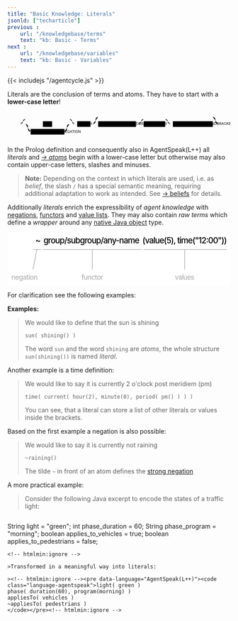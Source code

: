 ```yaml
---
title: "Basic Knowledge: Literals"
jsonld: ["techarticle"]
previous :
    url: "/knowledgebase/terms"
    text: "kb: Basic - Terms"
next :
    url: "/knowledgebase/variables"
    text: "kb: Basic - Variables"
---
```


{{< includejs "/agentcycle.js" >}}

Literals are the conclusion of terms and atoms. They have to start with a **lower-case letter**!

<!--more-->

<svg class="railroad-diagram centering" viewBox="0 0 872 109" id="svg_f0d674f1e0ed4292267f149c5983db02"><path d="M20 38v20m10-20v20M20 48h20.5m-.5 0h10m0 0a10 10 0 0 0 10-10 10 10 0 0 1 10-10m0 0h172m0 0a10 10 0 0 1 10 10 10 10 0 0 0 10 10M50 48h20m0 0h20" transform="translate(.5 .5)"/><g class="non-terminal" transform="translate(.5 .5)"><path d="M90 48h48m36 0h48m-84-11h36v22h-36z"/><a xmlns:xlink="http://www.w3.org/1999/xlink" xlink:href="https://agentspeak.lightjason.org/rrd-output/html/org/lightjason/agentspeak/grammar/Agent.g4/index.htm#fa868488740aa25870ced6b9169951fb"><text x="156" y="52">AT</text></a></g><path d="M222 48h20M70 48a10 10 0 0 1 10 10v10a10 10 0 0 0 10 10" transform="translate(.5 .5)"/><g class="non-terminal" transform="translate(.5 .5)"><path d="M90 67h132v22H90z"/><a xmlns:xlink="http://www.w3.org/1999/xlink" xlink:href="https://agentspeak.lightjason.org/rrd-output/html/org/lightjason/agentspeak/grammar/Agent.g4/index.htm#207b9b679fb614699f3d949f6fc63218"><text x="156" y="82">STRONGNEGATION</text></a></g><path d="M222 78a10 10 0 0 0 10-10V58a10 10 0 0 1 10-10m0 0h20m0 0h10" transform="translate(.5 .5)"/><g class="non-terminal" transform="translate(.5 .5)"><path d="M272 37h52v22h-52z"/><a xmlns:xlink="http://www.w3.org/1999/xlink" xlink:href="https://agentspeak.lightjason.org/rrd-output/html/org/lightjason/agentspeak/grammar/Agent.g4/index.htm#3e10f8c809242d3a0f94c18e7addb866"><text x="298" y="52">atom</text></a></g><path d="M324 48h10m0 0a10 10 0 0 0 10-10v-8a10 10 0 0 1 10-10m0 0h448m0 0a10 10 0 0 1 10 10v8a10 10 0 0 0 10 10m-488 0h20m448 0" transform="translate(.5 .5)"/><g class="non-terminal" transform="translate(.5 .5)"><path d="M354 37h148v22H354z"/><a xmlns:xlink="http://www.w3.org/1999/xlink" xlink:href="https://agentspeak.lightjason.org/rrd-output/html/org/lightjason/agentspeak/grammar/Agent.g4/index.htm#5ffa5d1c78ad09c7bf5b4d0b0764641f"><text x="428" y="52">LEFTROUNDBRACKET</text></a></g><path d="M502 48h10m0 0a10 10 0 0 0 10-10 10 10 0 0 1 10-10m0 0h84m0 0a10 10 0 0 1 10 10 10 10 0 0 0 10 10m-124 0h20" transform="translate(.5 .5)"/><g class="non-terminal" transform="translate(.5 .5)"><path d="M532 37h84v22h-84z"/><a xmlns:xlink="http://www.w3.org/1999/xlink" xlink:href="https://agentspeak.lightjason.org/rrd-output/html/org/lightjason/agentspeak/grammar/Agent.g4/index.htm#45e9c6711e26d65a3189b502fd08a63"><text x="574" y="52">termlist</text></a></g><path d="M616 48h20m0 0h10" transform="translate(.5 .5)"/><g class="non-terminal" transform="translate(.5 .5)"><path d="M646 37h156v22H646z"/><a xmlns:xlink="http://www.w3.org/1999/xlink" xlink:href="https://agentspeak.lightjason.org/rrd-output/html/org/lightjason/agentspeak/grammar/Agent.g4/index.htm#3a52152b9f1e9dd45998ce24723d98ed"><text x="724" y="52">RIGHTROUNDBRACKET</text></a></g><path d="M802 48h20m0 0h10m0 0h20m-10-10v20m10-20v20" transform="translate(.5 .5)"/></svg>

In the Prolog definition and consequently also in AgentSpeak(L++) all *literals* and *[&#8594; atoms](../atoms)* begin with a lower-case letter but otherwise may also contain upper-case letters, slashes and minuses.

> **Note:** Depending on the context in which literals are used, i.e. as *belief*, the slash `/` has a special semantic meaning, requiring additional adaptation to work as intended. See [&#8594; beliefs](../beliefsandfacts) for details.

Additionally _literals_ enrich the expressibility of _agent knowledge_ with <a href="#literal" id="animate-literal-negation">negations</a>, <a href="#literal" id="animate-literal-functor">functors</a> and <a href="#literal" id="animate-literal-values">value lists</a>.
They may also contain _raw terms_ which define a _wrapper_ around any <a href="#literal" id="animate-literal-raw">native Java object</a> type.


<svg id="literal" xmlns="http://www.w3.org/2000/svg" xmlns:xl="http://www.w3.org/1999/xlink" version="1.1" viewBox="218 36 326 77" height="130pt" xmlns:dc="http://purl.org/dc/elements/1.1/"><defs><font-face font-size="12" panose-1="2 0 5 3 0 0 0 2 0 4" units-per-em="1000" underline-position="-100" underline-thickness="50" slope="0" x-height="517" cap-height="714" ascent="951.9958" descent="-212.99744" font-weight="500"></font-face><font-face font-size="10" panose-1="2 0 5 3 0 0 0 2 0 4" units-per-em="1000" underline-position="-100" underline-thickness="50" slope="0" x-height="517" cap-height="714" ascent="951.9958" descent="-212.99744" font-weight="500"></font-face></defs><g stroke="none" stroke-opacity="1" stroke-dasharray="none" fill="none" fill-opacity="1"><rect fill="white" width="833.3333" height="366"/><g><text transform="translate(258.41667 41.332)" fill="black"><tspan class="svg-literal-negation" font-size="12" font-weight="500" x=".4" y="11" textLength="7.2">~</tspan></text><text transform="translate(415 41.332)" fill="black"><tspan class="svg-literal-values" font-size="12" font-weight="500" x=".206" y="11" textLength="123.588">(value(<tspan class="svg-literal-raw">5</tspan>), time(<tspan class="svg-literal-raw">"12:00"</tspan>))</tspan></text><text transform="translate(269.5 41.332)" fill="black"><tspan class="svg-literal-functor" font-size="12" font-weight="500" x="1.144" y="11" textLength="140.344">group/subgroup/any-name</tspan></text><line x1="417.27083" y1="61.125" x2="538.10417" y2="61.125" stroke="#b4b4b4" stroke-linecap="round" stroke-linejoin="round" stroke-width="1"/><line x1="270.27083" y1="61.125" x2="414.27083" y2="61.125" stroke="#b4b4b4" stroke-linecap="round" stroke-linejoin="round" stroke-width="1"/><line x1="266.63542" y1="61.127496" x2="256.22917" y2="61.125" stroke="#b4b4b4" stroke-linecap="round" stroke-linejoin="round" stroke-width="1"/><text transform="translate(223.5 95.36)" fill="#b4b4b4"><tspan class="svg-literal-negation" font-size="10" font-weight="500" fill="#b4b4b4" x=".145" y="10" textLength="38.71">negation</tspan></text><text transform="translate(326 95.36)" fill="#b4b4b4"><tspan class="svg-literal-functor" font-size="10" font-weight="500" fill="#b4b4b4" x=".165" y="10" textLength="31.67">functor</tspan></text><text transform="translate(462.5 95.36)" fill="#b4b4b4"><tspan class="svg-literal-values" font-size="10" font-weight="500" fill="#b4b4b4" x=".24" y="10" textLength="28.52">values</tspan></text><line x1="342" y1="90" x2="342" y2="61" stroke="#b4b4b4" stroke-linecap="round" stroke-linejoin="round" stroke-width="1"/><line x1="477" y1="90" x2="477" y2="61" stroke="#b4b4b4" stroke-linecap="round" stroke-linejoin="round" stroke-width="1"/><line x1="261.01252" y1="61.12615" x2="255.26272" y2="90" stroke="#b4b4b4" stroke-linecap="round" stroke-linejoin="round" stroke-width="1"/></g></g></svg>

For clarification see the following examples:

**Examples:**

> We would like to define that the sun is shining
> <pre data-language="AgentSpeak(L++)"><code class="language-agentspeak">sun( shining() )</pre></code>
> The word ```sun``` and the word ```shining``` are _atoms_, the whole structure ```sun(shining())``` is named _literal_.

<a name="time"></a>Another example is a time definition:

> We would like to say it is currently 2 o'clock post meridiem (pm)
> <!-- htmlmin:ignore --><pre data-language="AgentSpeak(L++)"><code class="language-agentspeak">time( current( hour(2), minute(0), period( pm() ) ) )</pre></code><!-- htmlmin:ignore -->
> You can see, that a literal can store a list of other literals or values inside the brackets.

Based on the first example a negation is also possible:

> We would like to say it is currently not raining
> <!-- htmlmin:ignore --><pre data-language="AgentSpeak(L++)"><code class="language-agentspeak">~raining()</pre></code><!-- htmlmin:ignore -->
> The tilde ```~``` in front of an atom defines the [strong negation](https://en.wikipedia.org/wiki/Stable_model_semantics#Strong_negation)

A more practical example:

> Consider the following Java excerpt to encode the states of a traffic light:

<!-- htmlmin:ignore -->
> ```java
String  light = "green";
int     phase_duration = 60;
String  phase_program = "morning";
boolean applies_to_vehicles = true;
boolean applies_to_pedestrians = false;
```
<!-- htmlmin:ignore -->

>Transformed in a meaningful way into literals:

><!-- htmlmin:ignore --><pre data-language="AgentSpeak(L++)"><code class="language-agentspeak">light( green )
phase( duration(60), program(morning) )
appliesTo( vehicles )
~appliesTo( pedestrians )
</code></pre><!-- htmlmin:ignore -->
